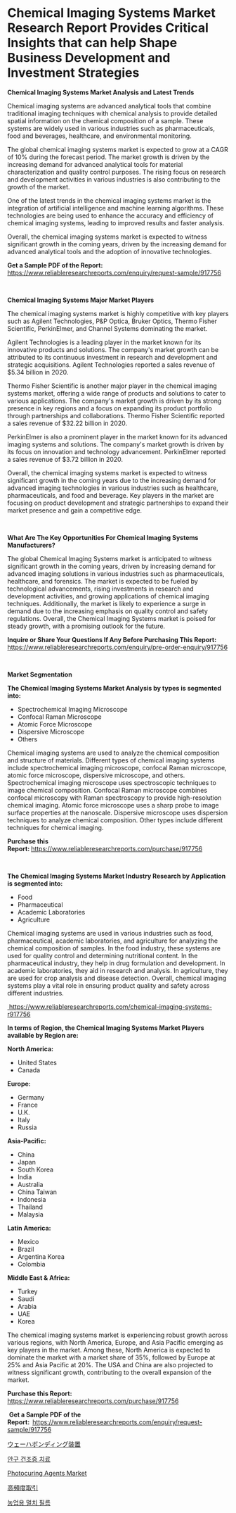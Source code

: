 <p><h1>Chemical Imaging Systems Market Research Report Provides Critical Insights that can help Shape Business Development and Investment Strategies</h1></p><p><strong>Chemical Imaging Systems Market Analysis and Latest Trends</strong></p>
<p><p>Chemical imaging systems are advanced analytical tools that combine traditional imaging techniques with chemical analysis to provide detailed spatial information on the chemical composition of a sample. These systems are widely used in various industries such as pharmaceuticals, food and beverages, healthcare, and environmental monitoring.</p><p>The global chemical imaging systems market is expected to grow at a CAGR of 10% during the forecast period. The market growth is driven by the increasing demand for advanced analytical tools for material characterization and quality control purposes. The rising focus on research and development activities in various industries is also contributing to the growth of the market.</p><p>One of the latest trends in the chemical imaging systems market is the integration of artificial intelligence and machine learning algorithms. These technologies are being used to enhance the accuracy and efficiency of chemical imaging systems, leading to improved results and faster analysis.</p><p>Overall, the chemical imaging systems market is expected to witness significant growth in the coming years, driven by the increasing demand for advanced analytical tools and the adoption of innovative technologies.</p></p>
<p><strong>Get a Sample PDF of the Report:&nbsp;</strong> <a href="https://www.reliableresearchreports.com/enquiry/request-sample/917756">https://www.reliableresearchreports.com/enquiry/request-sample/917756</a></p>
<p>&nbsp;</p>
<p><strong>Chemical Imaging Systems Major Market Players</strong></p>
<p><p>The chemical imaging systems market is highly competitive with key players such as Agilent Technologies, P&P Optica, Bruker Optics, Thermo Fisher Scientific, PerkinElmer, and Channel Systems dominating the market. </p><p>Agilent Technologies is a leading player in the market known for its innovative products and solutions. The company's market growth can be attributed to its continuous investment in research and development and strategic acquisitions. Agilent Technologies reported a sales revenue of $5.34 billion in 2020.</p><p>Thermo Fisher Scientific is another major player in the chemical imaging systems market, offering a wide range of products and solutions to cater to various applications. The company's market growth is driven by its strong presence in key regions and a focus on expanding its product portfolio through partnerships and collaborations. Thermo Fisher Scientific reported a sales revenue of $32.22 billion in 2020.</p><p>PerkinElmer is also a prominent player in the market known for its advanced imaging systems and solutions. The company's market growth is driven by its focus on innovation and technology advancement. PerkinElmer reported a sales revenue of $3.72 billion in 2020.</p><p>Overall, the chemical imaging systems market is expected to witness significant growth in the coming years due to the increasing demand for advanced imaging technologies in various industries such as healthcare, pharmaceuticals, and food and beverage. Key players in the market are focusing on product development and strategic partnerships to expand their market presence and gain a competitive edge.</p></p>
<p>&nbsp;</p>
<p><strong>What Are The Key Opportunities For Chemical Imaging Systems Manufacturers?</strong></p>
<p><p>The global Chemical Imaging Systems market is anticipated to witness significant growth in the coming years, driven by increasing demand for advanced imaging solutions in various industries such as pharmaceuticals, healthcare, and forensics. The market is expected to be fueled by technological advancements, rising investments in research and development activities, and growing applications of chemical imaging techniques. Additionally, the market is likely to experience a surge in demand due to the increasing emphasis on quality control and safety regulations. Overall, the Chemical Imaging Systems market is poised for steady growth, with a promising outlook for the future.</p></p>
<p><strong>Inquire or Share Your Questions If Any Before Purchasing This Report:</strong> <a href="https://www.reliableresearchreports.com/enquiry/pre-order-enquiry/917756">https://www.reliableresearchreports.com/enquiry/pre-order-enquiry/917756</a></p>
<p>&nbsp;</p>
<p><strong>Market Segmentation</strong></p>
<p><strong>The Chemical Imaging Systems Market Analysis by types is segmented into:</strong></p>
<p><ul><li>Spectrochemical Imaging Microscope</li><li>Confocal Raman Microscope</li><li>Atomic Force Microscope</li><li>Dispersive Microscope</li><li>Others</li></ul></p>
<p><p>Chemical imaging systems are used to analyze the chemical composition and structure of materials. Different types of chemical imaging systems include spectrochemical imaging microscope, confocal Raman microscope, atomic force microscope, dispersive microscope, and others. Spectrochemical imaging microscope uses spectroscopic techniques to image chemical composition. Confocal Raman microscope combines confocal microscopy with Raman spectroscopy to provide high-resolution chemical imaging. Atomic force microscope uses a sharp probe to image surface properties at the nanoscale. Dispersive microscope uses dispersion techniques to analyze chemical composition. Other types include different techniques for chemical imaging.</p></p>
<p><strong>Purchase this Report:&nbsp;</strong><a href="https://www.reliableresearchreports.com/purchase/917756">https://www.reliableresearchreports.com/purchase/917756</a></p>
<p>&nbsp;</p>
<p><strong>The Chemical Imaging Systems Market Industry Research by Application is segmented into:</strong></p>
<p><ul><li>Food</li><li>Pharmaceutical</li><li>Academic Laboratories</li><li>Agriculture</li></ul></p>
<p><p>Chemical imaging systems are used in various industries such as food, pharmaceutical, academic laboratories, and agriculture for analyzing the chemical composition of samples. In the food industry, these systems are used for quality control and determining nutritional content. In the pharmaceutical industry, they help in drug formulation and development. In academic laboratories, they aid in research and analysis. In agriculture, they are used for crop analysis and disease detection. Overall, chemical imaging systems play a vital role in ensuring product quality and safety across different industries.</p></p>
<p><a href="https://www.reliableresearchreports.com/chemical-imaging-systems-r917756">&nbsp;https://www.reliableresearchreports.com/chemical-imaging-systems-r917756</a></p>
<p><strong>In terms of Region, the Chemical Imaging Systems Market Players available by Region are:</strong></p>
<p>
    <p> <strong> North America: </strong>
        <ul>
            <li>United States</li>
            <li>Canada</li>
        </ul>
        </p> 
    <p> <strong> Europe: </strong>
        <ul>
            <li>Germany</li>
            <li>France</li>
            <li>U.K.</li>
            <li>Italy</li>
            <li>Russia</li>
        </ul>
        </p> 
    <p> <strong> Asia-Pacific: </strong>
        <ul>
            <li>China</li>
            <li>Japan</li>
            <li>South Korea</li>
            <li>India</li>
            <li>Australia</li>
            <li>China Taiwan</li>
            <li>Indonesia</li>
            <li>Thailand</li>
            <li>Malaysia</li>
        </ul>
        </p> 
    <p> <strong> Latin America: </strong>
        <ul>
            <li>Mexico</li>
            <li>Brazil</li>
            <li>Argentina Korea</li>
            <li>Colombia</li>
        </ul>
        </p> 
    <p> <strong> Middle East & Africa: </strong>
        <ul>
            <li>Turkey</li>
            <li>Saudi</li>
            <li>Arabia</li>
            <li>UAE</li>
            <li>Korea</li>
        </ul>
    </p>
    </p>
<p><p>The chemical imaging systems market is experiencing robust growth across various regions, with North America, Europe, and Asia Pacific emerging as key players in the market. Among these, North America is expected to dominate the market with a market share of 35%, followed by Europe at 25% and Asia Pacific at 20%. The USA and China are also projected to witness significant growth, contributing to the overall expansion of the market.</p></p>
<p><strong>Purchase this Report: </strong><a href="https://www.reliableresearchreports.com/purchase/917756">https://www.reliableresearchreports.com/purchase/917756</a></p>
<p>&nbsp;<strong>Get a Sample PDF of the Report:&nbsp;&nbsp;</strong><a href="https://www.reliableresearchreports.com/enquiry/request-sample/917756">https://www.reliableresearchreports.com/enquiry/request-sample/917756</a></p>
<p><strong></strong></p>
<p><p><a href="https://github.com/zoetazuur/Market-Research-Report-List-1/blob/main/860284452633.md">ウェーハボンディング装置</a></p><p><a href="https://medium.com/@lucianmaluan2022/%EA%B1%B4%EC%A1%B0%ED%95%9C-%EB%88%88-%EC%A6%9D%ED%9B%84%EA%B5%B0-%EC%B9%98%EB%A3%8C-%EC%8B%9C%EC%9E%A5-%EB%B3%B4%EA%B3%A0%EC%84%9C%EB%8A%94-%EC%9D%B4-%EC%8B%9C%EC%9E%A5%EC%9D%98-%EC%B5%9C%EC%8B%A0-%ED%8A%B8%EB%A0%8C%EB%93%9C%EC%99%80-%EC%84%B1%EC%9E%A5-%EA%B8%B0%ED%9A%8C%EB%A5%BC-%EB%B3%B4%EC%97%AC%EC%A4%8D%EB%8B%88%EB%8B%A4-7e1c83f1ca65">안구 건조증 치료</a></p><p><a href="https://issuu.com/reportprime-2/docs/photocuring-agents-market-size-2030.pptx">Photocuring Agents Market</a></p><p><a href="https://github.com/dadanedu33/Market-Research-Report-List-1/blob/main/808415552632.md">高頻度取引</a></p><p><a href="https://github.com/Hubertstyenger6685/Market-Research-Report-List-1/blob/main/111100348388.md">농업용 멀치 필름</a></p></p>